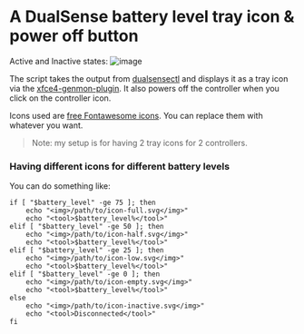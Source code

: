 # A DualSense battery level tray icon & power off button

Active and Inactive states:
![image](https://user-images.githubusercontent.com/76788928/212563273-12d9fe98-c161-4d59-be98-589734287751.png)

The script takes the output from [dualsensectl](https://github.com/nowrep/dualsensectl) and displays it as a tray icon via the [xfce4-genmon-plugin](https://docs.xfce.org/panel-plugins/xfce4-genmon-plugin/start). It also powers off the controller when you click on the controller icon.

Icons used are [free Fontawesome icons](https://fontawesome.com/icons). You can replace them with whatever you want.

> Note: my setup is for having 2 tray icons for 2 controllers.

### Having different icons for different battery levels

You can do something like:

```
if [ "$battery_level" -ge 75 ]; then
    echo "<img>/path/to/icon-full.svg</img>"
    echo "<tool>$battery_level%</tool>"
elif [ "$battery_level" -ge 50 ]; then
    echo "<img>/path/to/icon-half.svg</img>"
    echo "<tool>$battery_level%</tool>"
elif [ "$battery_level" -ge 25 ]; then
    echo "<img>/path/to/icon-low.svg</img>"
    echo "<tool>$battery_level%</tool>"
elif [ "$battery_level" -ge 0 ]; then
    echo "<img>/path/to/icon-empty.svg</img>"
    echo "<tool>$battery_level%</tool>"
else
    echo "<img>/path/to/icon-inactive.svg</img>"
    echo "<tool>Disconnected</tool>"
fi
```
